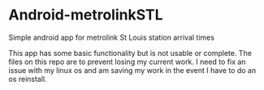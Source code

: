 # Android-metrolinkSTL
Simple android app for metrolink St Louis station arrival times

This app has some basic functionality but is not usable or complete.
The files on this repo are to prevent losing my current work.
I need to fix an issue with my linux os and am saving my work in 
the event I have to do an os reinstall.
